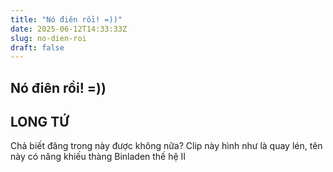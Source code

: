 ```yaml
---
title: "Nó điên rồi! =))"
date: 2025-06-12T14:33:33Z
slug: no-dien-roi
draft: false
---
```


## Nó điên rồi! =))

## LONG TỨ

Chả biết đăng trong này được không nữa? Clip này hình như là quay lén, tên này có năng khiếu thàng Binladen thế hệ II